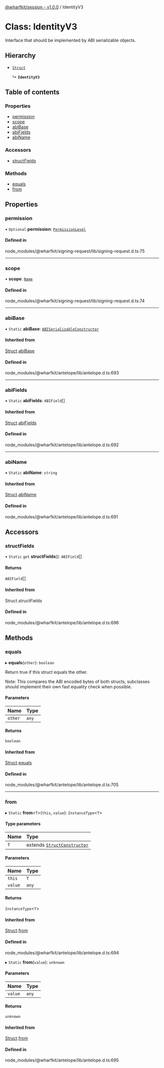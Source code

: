 [@wharfkit/session - v1.0.0](/docs/testREADME.md) / IdentityV3

# Class: IdentityV3

Interface that should be implemented by ABI serializable objects.

## Hierarchy

- [`Struct`](/docs/testclasses/Struct-1.md)

  ↳ **`IdentityV3`**

## Table of contents

### Properties

- [permission](/docs/testclasses/IdentityV3.md#permission)
- [scope](/docs/testclasses/IdentityV3.md#scope)
- [abiBase](/docs/testclasses/IdentityV3.md#abibase)
- [abiFields](/docs/testclasses/IdentityV3.md#abifields)
- [abiName](/docs/testclasses/IdentityV3.md#abiname)

### Accessors

- [structFields](/docs/testclasses/IdentityV3.md#structfields)

### Methods

- [equals](/docs/testclasses/IdentityV3.md#equals)
- [from](/docs/testclasses/IdentityV3.md#from)

## Properties

### permission

• `Optional` **permission**: [`PermissionLevel`](/docs/testclasses/PermissionLevel.md)

#### Defined in

node_modules/@wharfkit/signing-request/lib/signing-request.d.ts:75

___

### scope

• **scope**: [`Name`](/docs/testclasses/Name.md)

#### Defined in

node_modules/@wharfkit/signing-request/lib/signing-request.d.ts:74

___

### abiBase

▪ `Static` **abiBase**: [`ABISerializableConstructor`](/docs/testinterfaces/ABISerializableConstructor.md)

#### Inherited from

[Struct](/docs/testclasses/Struct-1.md).[abiBase](/docs/testclasses/Struct-1.md#abibase)

#### Defined in

node_modules/@wharfkit/antelope/lib/antelope.d.ts:693

___

### abiFields

▪ `Static` **abiFields**: `ABIField`[]

#### Inherited from

[Struct](/docs/testclasses/Struct-1.md).[abiFields](/docs/testclasses/Struct-1.md#abifields)

#### Defined in

node_modules/@wharfkit/antelope/lib/antelope.d.ts:692

___

### abiName

▪ `Static` **abiName**: `string`

#### Inherited from

[Struct](/docs/testclasses/Struct-1.md).[abiName](/docs/testclasses/Struct-1.md#abiname)

#### Defined in

node_modules/@wharfkit/antelope/lib/antelope.d.ts:691

## Accessors

### structFields

• `Static` `get` **structFields**(): `ABIField`[]

#### Returns

`ABIField`[]

#### Inherited from

Struct.structFields

#### Defined in

node_modules/@wharfkit/antelope/lib/antelope.d.ts:696

## Methods

### equals

▸ **equals**(`other`): `boolean`

Return true if this struct equals the other.

Note: This compares the ABI encoded bytes of both structs, subclasses
      should implement their own fast equality check when possible.

#### Parameters

| Name | Type |
| :------ | :------ |
| `other` | `any` |

#### Returns

`boolean`

#### Inherited from

[Struct](/docs/testclasses/Struct-1.md).[equals](/docs/testclasses/Struct-1.md#equals)

#### Defined in

node_modules/@wharfkit/antelope/lib/antelope.d.ts:705

___

### from

▸ `Static` **from**<`T`\>(`this`, `value`): `InstanceType`<`T`\>

#### Type parameters

| Name | Type |
| :------ | :------ |
| `T` | extends [`StructConstructor`](/docs/testinterfaces/StructConstructor.md) |

#### Parameters

| Name | Type |
| :------ | :------ |
| `this` | `T` |
| `value` | `any` |

#### Returns

`InstanceType`<`T`\>

#### Inherited from

[Struct](/docs/testclasses/Struct-1.md).[from](/docs/testclasses/Struct-1.md#from)

#### Defined in

node_modules/@wharfkit/antelope/lib/antelope.d.ts:694

▸ `Static` **from**(`value`): `unknown`

#### Parameters

| Name | Type |
| :------ | :------ |
| `value` | `any` |

#### Returns

`unknown`

#### Inherited from

[Struct](/docs/testclasses/Struct-1.md).[from](/docs/testclasses/Struct-1.md#from)

#### Defined in

node_modules/@wharfkit/antelope/lib/antelope.d.ts:695
